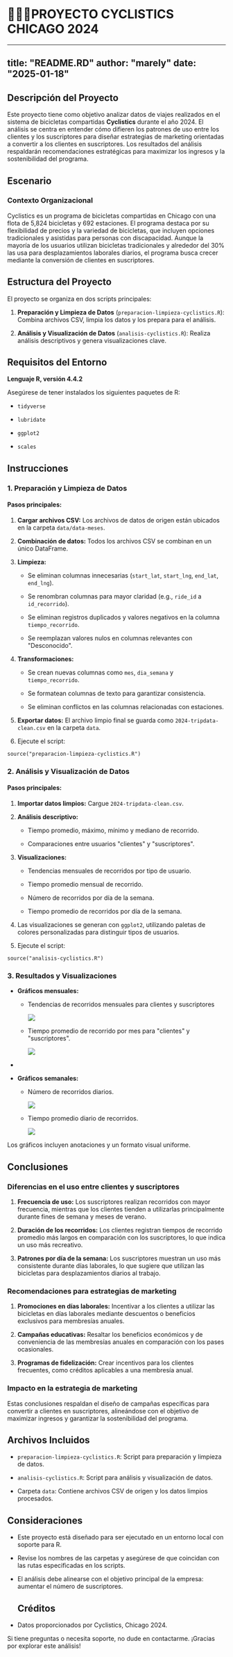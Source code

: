 # 🚴🏻‍♀️PROYECTO CYCLISTICS CHICAGO 2024

---
title: "README.RD"
author: "marely"
date: "2025-01-18"
---

## Descripción del Proyecto

Este proyecto tiene como objetivo analizar datos de viajes realizados en el sistema de bicicletas compartidas **Cyclistics** durante el año 2024. El análisis se centra en entender cómo difieren los patrones de uso entre los clientes y los suscriptores para diseñar estrategias de marketing orientadas a convertir a los clientes en suscriptores. Los resultados del análisis respaldarán recomendaciones estratégicas para maximizar los ingresos y la sostenibilidad del programa.

## Escenario

### Contexto Organizacional

Cyclistics es un programa de bicicletas compartidas en Chicago con una flota de 5,824 bicicletas y 692 estaciones. El programa destaca por su flexibilidad de precios y la variedad de bicicletas, que incluyen opciones tradicionales y asistidas para personas con discapacidad. Aunque la mayoría de los usuarios utilizan bicicletas tradicionales y alrededor del 30% las usa para desplazamientos laborales diarios, el programa busca crecer mediante la conversión de clientes en suscriptores.

## Estructura del Proyecto

El proyecto se organiza en dos scripts principales:

1.  **Preparación y Limpieza de Datos** (`preparacion-limpieza-cyclistics.R`): Combina archivos CSV, limpia los datos y los prepara para el análisis.

2.  **Análisis y Visualización de Datos** (`analisis-cyclistics.R`): Realiza análisis descriptivos y genera visualizaciones clave.

## Requisitos del Entorno

**Lenguaje R, versión 4.4.2**

Asegúrese de tener instalados los siguientes paquetes de R:

-   `tidyverse`

-   `lubridate`

-   `ggplot2`

-   `scales`

## Instrucciones

### 1. Preparación y Limpieza de Datos

#### Pasos principales:

1.  **Cargar archivos CSV:** Los archivos de datos de origen están ubicados en la carpeta `data/data-meses`.

2.  **Combinación de datos:** Todos los archivos CSV se combinan en un único DataFrame.

3.  **Limpieza:**

    -   Se eliminan columnas innecesarias (`start_lat`, `start_lng`, `end_lat`, `end_lng`).

    -   Se renombran columnas para mayor claridad (e.g., `ride_id` a `id_recorrido`).

    -   Se eliminan registros duplicados y valores negativos en la columna `tiempo_recorrido`.

    -   Se reemplazan valores nulos en columnas relevantes con "Desconocido".

4.  **Transformaciones:**

    -   Se crean nuevas columnas como `mes`, `dia_semana` y `tiempo_recorrido`.

    -   Se formatean columnas de texto para garantizar consistencia.

    -   Se eliminan conflictos en las columnas relacionadas con estaciones.

5.  **Exportar datos:** El archivo limpio final se guarda como `2024-tripdata-clean.csv` en la carpeta `data`.

6.  Ejecute el script:

```         
source("preparacion-limpieza-cyclistics.R") 
```

### 2. Análisis y Visualización de Datos

#### Pasos principales:

1.  **Importar datos limpios:** Cargue `2024-tripdata-clean.csv`.

2.  **Análisis descriptivo:**

    -   Tiempo promedio, máximo, mínimo y mediano de recorrido.

    -   Comparaciones entre usuarios "clientes" y "suscriptores".

3.  **Visualizaciones:**

    -   Tendencias mensuales de recorridos por tipo de usuario.

    -   Tiempo promedio mensual de recorrido.

    -   Número de recorridos por día de la semana.

    -   Tiempo promedio de recorridos por día de la semana.

4.  Las visualizaciones se generan con `ggplot2`, utilizando paletas de colores personalizadas para distinguir tipos de usuarios.

5.  Ejecute el script:

```         
source("analisis-cyclistics.R") 
```

### 3. Resultados y Visualizaciones

-   **Gráficos mensuales:**

    -   Tendencias de recorridos mensuales para clientes y suscriptores

        ![](images/tendencia_total_numero_recorridos_mes_tipo_cliente.png)

    -   Tiempo promedio de recorrido por mes para "clientes" y "suscriptores".

        ![](images/Tiempo_promedio_recorrido_mes_tipo_cliente.png)

-   

-   **Gráficos semanales:**

    -   Número de recorridos diarios.

        ![](images/Numero_recorridos_diarios_tipo_clientes.png)

    -   Tiempo promedio diario de recorridos.

        ![](images/Tiempo_promedio_recorrido_diario_tipo_cliente.png)

Los gráficos incluyen anotaciones y un formato visual uniforme.

## Conclusiones

### Diferencias en el uso entre clientes y suscriptores

1.  **Frecuencia de uso:** Los suscriptores realizan recorridos con mayor frecuencia, mientras que los clientes tienden a utilizarlas principalmente durante fines de semana y meses de verano.

2.  **Duración de los recorridos:** Los clientes registran tiempos de recorrido promedio más largos en comparación con los suscriptores, lo que indica un uso más recreativo.

3.  **Patrones por día de la semana:** Los suscriptores muestran un uso más consistente durante días laborales, lo que sugiere que utilizan las bicicletas para desplazamientos diarios al trabajo.

### Recomendaciones para estrategias de marketing

1.  **Promociones en días laborales:** Incentivar a los clientes a utilizar las bicicletas en días laborales mediante descuentos o beneficios exclusivos para membresías anuales.

2.  **Campañas educativas:** Resaltar los beneficios económicos y de conveniencia de las membresías anuales en comparación con los pases ocasionales.

3.  **Programas de fidelización:** Crear incentivos para los clientes frecuentes, como créditos aplicables a una membresía anual.

### Impacto en la estrategia de marketing

Estas conclusiones respaldan el diseño de campañas específicas para convertir a clientes en suscriptores, alineándose con el objetivo de maximizar ingresos y garantizar la sostenibilidad del programa.

## Archivos Incluidos

-   `preparacion-limpieza-cyclistics.R`: Script para preparación y limpieza de datos.

-   `analisis-cyclistics.R`: Script para análisis y visualización de datos.

-   Carpeta `data`: Contiene archivos CSV de origen y los datos limpios procesados.

## Consideraciones

-   Este proyecto está diseñado para ser ejecutado en un entorno local con soporte para R.

-   Revise los nombres de las carpetas y asegúrese de que coincidan con las rutas especificadas en los scripts.

-   El análisis debe alinearse con el objetivo principal de la empresa: aumentar el número de suscriptores.

    ## Créditos

-   Datos proporcionados por Cyclistics, Chicago 2024.

Si tiene preguntas o necesita soporte, no dude en contactarme. ¡Gracias por explorar este análisis!

